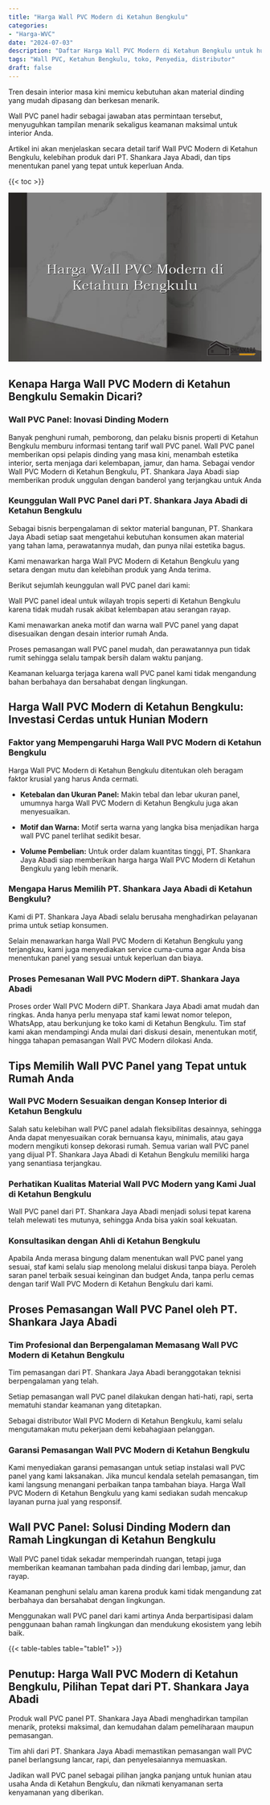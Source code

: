```yaml
---
title: "Harga Wall PVC Modern di Ketahun Bengkulu"
categories: 
- "Harga-WVC"
date: "2024-07-03"
description: "Daftar Harga Wall PVC Modern di Ketahun Bengkulu untuk hunian, kantor, dan ritel. Panel unggulan, pilihan motif, warna modern, dengan servis pemasangan ditangani oleh tim profesional serta kepastian resmi!|Jasa penyediaan Wall PVC Modern di Ketahun Bengkulu untuk keperluan tempat tinggal, office, atau gerai, dengan material unggulan dan penempatan oleh tenaga ahli berpengalaman dan jaminan resmi.|Solusi Wall PVC Modern di Ketahun Bengkulu yang andal untuk rumah, kantor, serta ritel, dengan material berkualitas dan penempatan oleh tenaga ahli ahli dan kepastian resmi.|Penjualan Wall PVC Modern di Ketahun Bengkulu bagi tempat tinggal, office, dan ritel, dengan produk unggulan dan instalasi ditangani oleh tim berpengalaman, dilengkapi beserta kepastian resmi.}"
tags: "Wall PVC, Ketahun Bengkulu, toko, Penyedia, distributor"
draft: false
---
```


Tren desain interior masa kini memicu kebutuhan akan material dinding yang mudah dipasang dan berkesan menarik.

Wall PVC panel hadir sebagai jawaban atas permintaan tersebut, menyuguhkan tampilan menarik sekaligus keamanan maksimal untuk interior Anda.

Artikel ini akan menjelaskan secara detail tarif Wall PVC Modern di Ketahun Bengkulu, kelebihan produk dari PT. Shankara Jaya Abadi, dan tips menentukan panel yang tepat untuk keperluan Anda.

{{< toc >}}

![Harga Wall PVC Modern di Ketahun Bengkulu](/images/Harga-WVC/Harga-Wall-PVC-Modern-di-Ketahun-Bengkulu.png)


## Kenapa Harga Wall PVC Modern di Ketahun Bengkulu Semakin Dicari?

### Wall PVC Panel: Inovasi Dinding Modern

Banyak penghuni rumah, pemborong, dan pelaku bisnis properti di Ketahun Bengkulu memburu informasi tentang tarif wall PVC panel. Wall PVC panel memberikan opsi pelapis dinding yang masa kini, menambah estetika interior, serta menjaga dari kelembapan, jamur, dan hama. Sebagai vendor Wall PVC Modern di Ketahun Bengkulu, PT. Shankara Jaya Abadi siap memberikan produk unggulan dengan banderol yang terjangkau untuk Anda

### Keunggulan Wall PVC Panel dari PT. Shankara Jaya Abadi di Ketahun Bengkulu

Sebagai bisnis berpengalaman di sektor material bangunan, PT. Shankara Jaya Abadi setiap saat mengetahui kebutuhan konsumen akan material yang tahan lama, perawatannya mudah, dan punya nilai estetika bagus.

Kami menawarkan harga Wall PVC Modern di Ketahun Bengkulu yang setara dengan mutu dan kelebihan produk yang Anda terima.

Berikut sejumlah keunggulan wall PVC panel dari kami:

Wall PVC panel ideal untuk wilayah tropis seperti di Ketahun Bengkulu karena tidak mudah rusak akibat kelembapan atau serangan rayap.

Kami menawarkan aneka motif dan warna wall PVC panel yang dapat disesuaikan dengan desain interior rumah Anda.

Proses pemasangan wall PVC panel mudah, dan perawatannya pun tidak rumit sehingga selalu tampak bersih dalam waktu panjang.

Keamanan keluarga terjaga karena wall PVC panel kami tidak mengandung bahan berbahaya dan bersahabat dengan lingkungan.

## Harga Wall PVC Modern di Ketahun Bengkulu: Investasi Cerdas untuk Hunian Modern

### Faktor yang Mempengaruhi Harga Wall PVC Modern di Ketahun Bengkulu

Harga Wall PVC Modern di Ketahun Bengkulu ditentukan oleh beragam faktor krusial yang harus Anda cermati.

- **Ketebalan dan Ukuran Panel:** Makin tebal dan lebar ukuran panel, umumnya harga Wall PVC Modern di Ketahun Bengkulu juga akan menyesuaikan.

- **Motif dan Warna:** Motif serta warna yang langka bisa menjadikan harga wall PVC panel terlihat sedikit besar.

- **Volume Pembelian:** Untuk order dalam kuantitas tinggi, PT. Shankara Jaya Abadi siap memberikan harga harga Wall PVC Modern di Ketahun Bengkulu yang lebih menarik.

### Mengapa Harus Memilih PT. Shankara Jaya Abadi di Ketahun Bengkulu?

Kami di PT. Shankara Jaya Abadi selalu berusaha menghadirkan pelayanan prima untuk setiap konsumen.

Selain menawarkan harga Wall PVC Modern di Ketahun Bengkulu yang terjangkau, kami juga menyediakan service cuma-cuma agar Anda bisa menentukan panel yang sesuai untuk keperluan dan biaya.

### Proses Pemesanan Wall PVC Modern diPT. Shankara Jaya Abadi

Proses order Wall PVC Modern diPT. Shankara Jaya Abadi amat mudah dan ringkas. Anda hanya perlu menyapa staf kami lewat nomor telepon, WhatsApp, atau berkunjung ke toko kami di Ketahun Bengkulu. Tim staf kami akan mendampingi Anda mulai dari diskusi desain, menentukan motif, hingga tahapan pemasangan Wall PVC Modern dilokasi Anda.

## Tips Memilih Wall PVC Panel yang Tepat untuk Rumah Anda

### Wall PVC Modern Sesuaikan dengan Konsep Interior di Ketahun Bengkulu

Salah satu kelebihan wall PVC panel adalah fleksibilitas desainnya, sehingga Anda dapat menyesuaikan corak bernuansa kayu, minimalis, atau gaya modern mengikuti konsep dekorasi rumah. Semua varian wall PVC panel yang dijual PT. Shankara Jaya Abadi di Ketahun Bengkulu memiliki harga yang senantiasa terjangkau.

### Perhatikan Kualitas Material Wall PVC Modern yang Kami Jual di Ketahun Bengkulu

Wall PVC panel dari PT. Shankara Jaya Abadi menjadi solusi tepat karena telah melewati tes mutunya, sehingga Anda bisa yakin soal kekuatan.

### Konsultasikan dengan Ahli di Ketahun Bengkulu

Apabila Anda merasa bingung dalam menentukan wall PVC panel yang sesuai, staf kami selalu siap menolong melalui diskusi tanpa biaya. Peroleh saran panel terbaik sesuai keinginan dan budget Anda, tanpa perlu cemas dengan tarif Wall PVC Modern di Ketahun Bengkulu dari kami.

## Proses Pemasangan Wall PVC Panel oleh PT. Shankara Jaya Abadi

### Tim Profesional dan Berpengalaman Memasang Wall PVC Modern di Ketahun Bengkulu

Tim pemasangan dari PT. Shankara Jaya Abadi beranggotakan teknisi berpengalaman yang telah.

Setiap pemasangan wall PVC panel dilakukan dengan hati-hati, rapi, serta mematuhi standar keamanan yang ditetapkan.

Sebagai distributor Wall PVC Modern di Ketahun Bengkulu, kami selalu mengutamakan mutu pekerjaan demi kebahagiaan pelanggan.

### Garansi Pemasangan Wall PVC Modern di Ketahun Bengkulu

Kami menyediakan garansi pemasangan untuk setiap instalasi wall PVC panel yang kami laksanakan. Jika muncul kendala setelah pemasangan, tim kami langsung menangani perbaikan tanpa tambahan biaya. Harga Wall PVC Modern di Ketahun Bengkulu yang kami sediakan sudah mencakup layanan purna jual yang responsif.

## Wall PVC Panel: Solusi Dinding Modern dan Ramah Lingkungan di Ketahun Bengkulu

Wall PVC panel tidak sekadar memperindah ruangan, tetapi juga memberikan keamanan tambahan pada dinding dari lembap, jamur, dan rayap.

Keamanan penghuni selalu aman karena produk kami tidak mengandung zat berbahaya dan bersahabat dengan lingkungan.

Menggunakan wall PVC panel dari kami artinya Anda berpartisipasi dalam penggunaan bahan ramah lingkungan dan mendukung ekosistem yang lebih baik.

{{< table-tables table="table1" >}}

## Penutup: Harga Wall PVC Modern di Ketahun Bengkulu, Pilihan Tepat dari PT. Shankara Jaya Abadi

Produk wall PVC panel PT. Shankara Jaya Abadi menghadirkan tampilan menarik, proteksi maksimal, dan kemudahan dalam pemeliharaan maupun pemasangan.

Tim ahli dari PT. Shankara Jaya Abadi memastikan pemasangan wall PVC panel berlangsung lancar, rapi, dan penyelesaiannya memuaskan.

Jadikan wall PVC panel sebagai pilihan jangka panjang untuk hunian atau usaha Anda di Ketahun Bengkulu, dan nikmati kenyamanan serta kenyamanan yang diberikan.